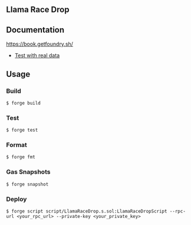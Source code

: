 ## Llama Race Drop

## Documentation

https://book.getfoundry.sh/

- [Test with real data](./data/README.md)

## Usage

### Build

```shell
$ forge build
```

### Test

```shell
$ forge test
```

### Format

```shell
$ forge fmt
```

### Gas Snapshots

```shell
$ forge snapshot
```

### Deploy

```shell
$ forge script script/LlamaRaceDrop.s.sol:LlamaRaceDropScript --rpc-url <your_rpc_url> --private-key <your_private_key>
```
